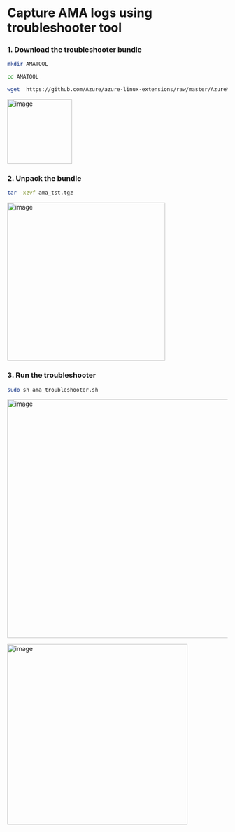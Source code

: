 # Capture AMA logs using troubleshooter tool

### 1. Download the troubleshooter bundle
```sh
mkdir AMATOOL
```
```sh
cd AMATOOL
```
```sh
wget  https://github.com/Azure/azure-linux-extensions/raw/master/AzureMonitorAgent/ama_tst/ama_tst.tgz
```
<img width="148" alt="image" src="https://github.com/guguji666666/GJS-Sentinel-Tips/assets/96930989/91762c90-97eb-4d84-8b43-cd7971effabf">

### 2. Unpack the bundle

```sh
tar -xzvf ama_tst.tgz
```

<img width="361" alt="image" src="https://github.com/guguji666666/GJS-Sentinel-Tips/assets/96930989/56fc5827-b186-46ab-aab6-16067e72b2b7">

### 3. Run the troubleshooter
```sh
sudo sh ama_troubleshooter.sh
```
<img width="545" alt="image" src="https://github.com/guguji666666/GJS-Sentinel-Tips/assets/96930989/465c918a-b5e0-466c-8984-797ad4f9839a"> <br>

<img width="412" alt="image" src="https://github.com/guguji666666/GJS-Sentinel-Tips/assets/96930989/02375707-c7b1-420f-afa6-5890cf75febb">
